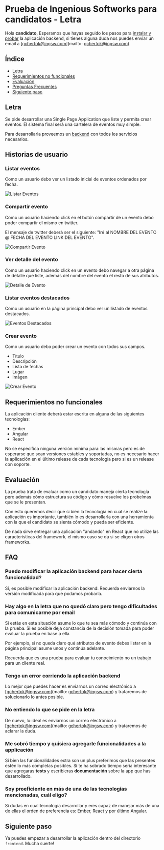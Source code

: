 # Prueba de Ingenious Softworks para candidatos - Letra

Hola **candidato**, Esperamos que hayas seguido los pasos para [instalar y probar](../backend) la aplicación backend, si tienes alguna duda nos puedes enviar un email a [gchertok@ingsw.com](mailto: gchertok@ingsw.com).

## Índice
* [Letra](#letra)
* [Requerimientos no funcionales](#requerimientos-no-funcionales)
* [Evaluación](#evaluación)
* [Preguntas Frecuentes](#faq)
* [Siguiente paso](#siguiente-paso)

## Letra

Se pide desarrollar una Single Page Application que liste y permita crear eventos. El sistema final será una cartelera de eventos muy simple.

Para desarrollarla proveemos un [backend](../backend) con todos los servicios necesarios.

## Historias de usuario

### Listar eventos

Como un usuario debo ver un listado inicial de eventos ordenados por fecha.

![Listar Eventos](images/event-list.png)

### Compartir evento

Como un usuario haciendo click en el botón compartir de un evento debo poder compartir el mismo en twitter.

El mensaje de twitter deberá ser el siguiente: "Iré al NOMBRE DEL EVENTO @ FECHA DEL EVENTO LINK DEL EVENTO".

![Compartir Evento](images/share-event.png)

### Ver detalle del evento

Como un usuario haciendo click en un evento debo navegar a otra página de detalle que liste, además del nombre del evento el resto de sus atributos.

![Detalle de Evento](images/event-detail.png)

### Listar eventos destacados

Como un usuario en la página principal debo ver un listado de eventos destacados.

![Eventos Destacados](images/highlighted-events.png)

### Crear evento

Como un usuario debo poder crear un evento con todos sus campos.

* Título
* Descripción
* Lista de fechas
* Lugar
* Imágen

![Crear Evento](images/new-event.png)

## Requerimientos no funcionales

La aplicación cliente deberá estar escrita en alguna de las siguientes tecnologías:

* Ember
* Angular
* React

No se especifica ninguna versión mínima para las mismas pero es de esperarse que sean versiones estables y soportadas, no es necesario hacer la aplicación en el último release de cada tecnología pero si es un release con soporte.

## Evaluación

La prueba trata de evaluar como un candidato maneja cierta tecnología pero además cómo estructura su código y cómo resuelve los probelmas que se le presentan. 

Con esto queremos decir que si bien la tecnología en cual se realize la aplicación es importante, también lo es desarrollarla con una herramienta con la que el candidato se sienta cómodo y pueda ser eficiente.

De nada sirve entregar una aplicación "andando" en React que no utilize las características del framework, el mismo caso se da si se eligen otros frameworks.

## FAQ

### Puedo modificar la aplicación backend para hacer cierta funcionalidad?

Sí, es posible modificar la aplicación backend. Recuerda enviarnos la versión modificada para que podamos probarla.

### Hay algo en la letra que no quedó claro pero tengo dificultades para comunicarme por email

Si estás en esta situación asume lo que te sea más cómodo y continúa con la prueba. Si es posible deja constancia de la decisión tomada para poder evaluar la prueba en base a ella.

Por ejemplo, si no queda claro qué atributos de evento debes listar en la página principal asume unos y continúa adelante.

Recuerda que es una prueba para evaluar tu conocimiento no un trabajo para un cliente real.

### Tengo un error corriendo la aplicación backend

Lo mejor que puedes hacer es enviarnos un correo electrónico a [gchertok@ingsw.com](mailto: gchertok@ingsw.com) y trataremos de solucionarlo lo antes posible.

### No entiendo lo que se pide en la letra

De nuevo, lo ideal es enviarnos un correo electrónico a [gchertok@ingsw.com](mailto: gchertok@ingsw.com) y trataremos de aclarar la duda.

### Me sobró tiempo y quisiera agregarle funcionalidades a la applicación

Si bien las funcionalidades extra son un plus preferimos que las presentes estén lo más completas posibles. Si te ha sobrado tiempo sería interesante que agregaras **tests** y escribieras **documentación** sobre la app que has desarrollado.

### Soy proeficiente en más de una de las tecnologías mencionadas, cuál eligo?

Si dudas en cual tecnología desarrollar y eres capaz de manejar más de una de ellas el orden de preferencia es: Ember, React y por último Angular.

## Siguiente paso

Ya puedes empezar a desarrollar la aplicación dentro del directorio `frontend`. Mucha suerte!